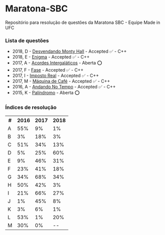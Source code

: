 # Maratona-SBC
Repositório para resolução de questões da Maratona SBC - Equipe Made in UFC


<h3> Lista de questões </h3>

<!-- Deixe um item na lista seguindo o formato:
 " - ano, item - [nome](link) - status (aberta, resolvida, resolvendo) - linguagem
 Ponha o item em ordem decrescente de ano para ficar bonitinho e organizado
-->

  - 2018, D - [Desvendando Monty Hall](https://www.urionlinejudge.com.br/judge/pt/problems/view/2879) - Accepted ✅ - C++
  - 2018, E - [Enigma](https://www.urionlinejudge.com.br/judge/pt/problems/view/2880) - Accepted ✅ - C++
  - 2017, A - [Acordes Intergaláticos](https://www.urionlinejudge.com.br/judge/pt/problems/view/2658) - Aberta ⭕
  - 2017, F - [Fase](https://www.urionlinejudge.com.br/judge/pt/problems/view/2663) - Accepted ✅ - C++
  - 2017, I - [Imposto Real](https://www.urionlinejudge.com.br/judge/pt/problems/view/2666) - Accepted ✅ - C++
  - 2017, M - [Máquina de Café](https://www.urionlinejudge.com.br/judge/pt/problems/view/2670) - Accepted ✅ - C++
  - 2016, A - [Andando No Tempo](https://www.urionlinejudge.com.br/judge/pt/problems/view/2235) - Accepted ✅ - C++
  - 2015, K - [Palíndromo](https://www.urionlinejudge.com.br/judge/pt/problems/view/1941) - Aberta ⭕

<h3> Índices de resolução </h3>

<table>
  <tr>
    <th> # </th>
    <th> 2016 </th>
    <th> 2017 </th>
    <th> 2018 </th>
  </tr>
  <tr>
    <td> A </td>
    <td> 55% </td>
    <td> 9% </td>
    <td> 1% </td>
  </tr>
  <tr>
    <td> B </td>
    <td> 3% </td>
    <td> 18% </td>
    <td> 3% </td>
  </tr>
  <tr>
    <td> C </td>
    <td> 51% </td>
    <td> 34% </td>
    <td> 13% </td>
  </tr>
  <tr>
    <td> D </td>
    <td> 5% </td>
    <td> 25% </td>
    <td> 60% </td>
  </tr>
  <tr>
    <td> E </td>
    <td> 9% </td>
    <td> 46% </td>
    <td> 31% </td>
  </tr>
  <tr>
    <td> F </td>
    <td> 23% </td>
    <td> 41% </td>
    <td> 18% </td>
  </tr>
  <tr>
    <td> G </td>
    <td> 34% </td>
    <td> 68% </td>
    <td> 34% </td>
  </tr>
  <tr>
    <td> H </td>
    <td> 50% </td>
    <td> 42% </td>
    <td> 3% </td>
  </tr>
  <tr>
    <td> I </td>
    <td> 21% </td>
    <td> 66% </td>
    <td> 27% </td>
  </tr>
  <tr>
    <td> J </td>
    <td> 1% </td>
    <td> 45% </td>
    <td> 8% </td>
  </tr>
  <tr>
    <td> K </td>
    <td> 3% </td>
    <td> 6% </td>
    <td> 1% </td>
  </tr>
  <tr>
    <td> L </td>
    <td> 53% </td>
    <td> 1% </td>
    <td> 20% </td>
  </tr>
  <tr>
    <td> M </td>
    <td> 30% </td>
    <td> 0% </td>
    <td> -- </td>
  </tr>
</table>
